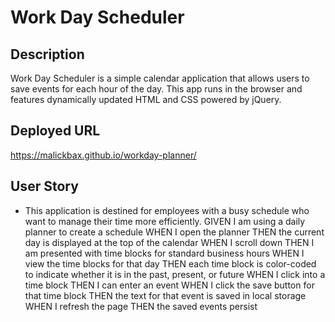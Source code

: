 # Work Day Scheduler
## Description
Work Day Scheduler is a simple calendar application that allows users to save events for each hour of the day. This app runs  in the browser and features dynamically updated HTML and CSS powered by jQuery.

## Deployed URL
https://malickbax.github.io/workday-planner/

## User Story
- This application is destined for employees with a busy schedule who want to manage their time more efficiently. 
  GIVEN I am using a daily planner to create a schedule
  WHEN I open the planner
  THEN the current day is displayed at the top of the calendar
  WHEN I scroll down
  THEN I am presented with time blocks for standard business hours
  WHEN I view the time blocks for that day
  THEN each time block is color-coded to indicate whether it is in the past, present, or future
  WHEN I click into a time block
  THEN I can enter an event
  WHEN I click the save button for that time block
  THEN the text for that event is saved in local storage
  WHEN I refresh the page
  THEN the saved events persist
